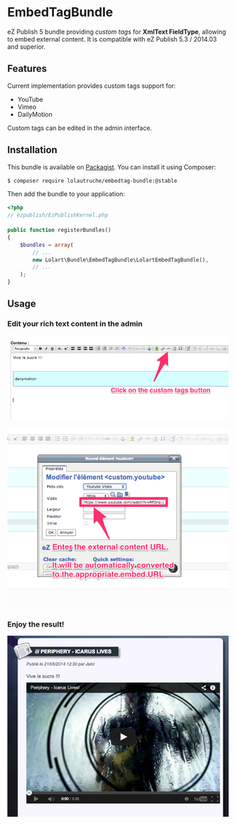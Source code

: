 # EmbedTagBundle

eZ Publish 5 bundle providing *custom tags* for **XmlText FieldType**, allowing to embed external content.
It is compatible with eZ Publish 5.3 / 2014.03 and superior.

## Features
Current implementation provides custom tags support for:

* YouTube
* Vimeo
* DailyMotion

Custom tags can be edited in the admin interface.


## Installation
This bundle is available on [Packagist](https://packagist.org/packages/lolautruche/embedtag-bundle).
You can install it using Composer:

```bash
$ composer require lolautruche/embedtag-bundle:@stable
```

Then add the bundle to your application:

```php
<?php
// ezpublish/EzPublishKernel.php

public function registerBundles()
{
    $bundles = array(
        // ...
        new Lolart\Bundle\EmbedTagBundle\LolartEmbedTagBundle(),
        // ...
    );
}
```

## Usage
### Edit your rich text content in the admin
![eZ Online Editor custom tag](/Resources/images/OnlineEditor1.png?raw=true)

![Provide the content's URL](/Resources/images/OnlineEditor2.png?raw=true)

### Enjoy the result!
![Enjoy the result](/Resources/images/YouTubeResult.png?raw=true)


